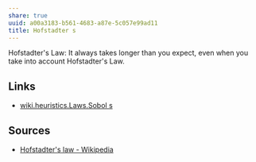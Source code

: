 ```yaml
---
share: true
uuid: a00a3183-b561-4683-a87e-5c057e99ad11
title: Hofstadter s
---
```

Hofstadter's Law: It always takes longer than you expect, even when you take into account Hofstadter's Law.


## Links

* [wiki.heuristics.Laws.Sobol s](/undefined)

## Sources

* [Hofstadter's law - Wikipedia](https://en.wikipedia.org/wiki/Hofstadter%27s_law)